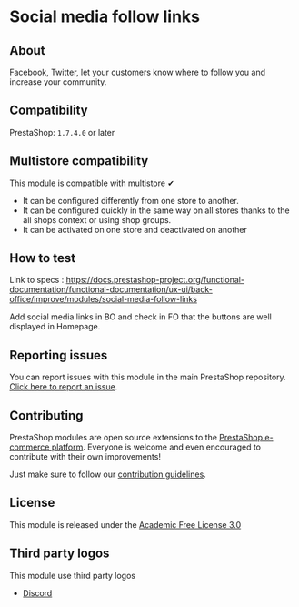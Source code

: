# Social media follow links

## About

Facebook, Twitter, let your customers know where to follow you and increase your community.

## Compatibility

PrestaShop: `1.7.4.0` or later

## Multistore compatibility

This module is compatible with multistore ✔

- It can be configured differently from one store to another.
- It can be configured quickly in the same way on all stores thanks to the all shops context or using shop groups.
- It can be activated on one store and deactivated on another

## How to test

Link to specs : https://docs.prestashop-project.org/functional-documentation/functional-documentation/ux-ui/back-office/improve/modules/social-media-follow-links

Add social media links in BO and check in FO that the buttons are well displayed in Homepage.

## Reporting issues

You can report issues with this module in the main PrestaShop repository. [Click here to report an issue][report-issue]. 

## Contributing

PrestaShop modules are open source extensions to the [PrestaShop e-commerce platform][prestashop]. Everyone is welcome and even encouraged to contribute with their own improvements!

Just make sure to follow our [contribution guidelines][contribution-guidelines].

## License

This module is released under the [Academic Free License 3.0][AFL-3.0] 

## Third party logos

This module use third party logos

- [Discord]

[report-issue]: https://github.com/PrestaShop/PrestaShop/issues/new/choose
[prestashop]: https://www.prestashop.com/
[contribution-guidelines]: https://devdocs.prestashop.com/1.7/contribute/contribution-guidelines/project-modules/
[AFL-3.0]: https://opensource.org/licenses/AFL-3.0
[Discord]: https://discord.com/branding
